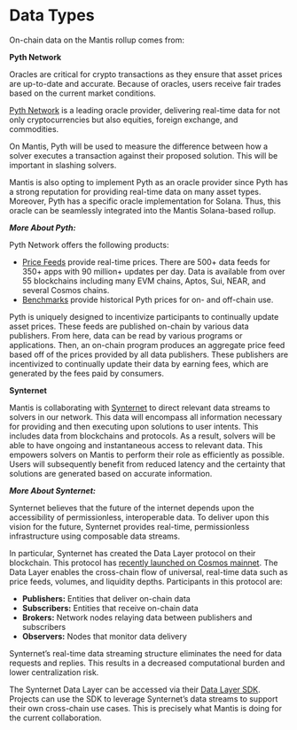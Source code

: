 # Data Types

On-chain data on the Mantis rollup comes from:

**Pyth Network**

Oracles are critical for crypto transactions as they ensure that asset prices are up-to-date and accurate. Because of oracles, users receive fair trades based on the current market conditions.

[Pyth Network](https://pyth.network/) is a leading oracle provider, delivering real-time data for not only cryptocurrencies but also equities, foreign exchange, and commodities.

On Mantis, Pyth will be used to measure the difference between how a solver executes a transaction against their proposed solution. This will be important in slashing solvers.

Mantis is also opting to implement Pyth as an oracle provider since Pyth has a strong reputation for providing real-time data on many asset types. Moreover, Pyth has a specific oracle implementation for Solana. Thus, this oracle can be seamlessly integrated into the Mantis Solana-based rollup.

**_More About Pyth:_**

Pyth Network offers the following products:

- [Price Feeds](https://docs.pyth.network/price-feeds) provide real-time prices. There are 500+ data feeds for 350+ apps with 90 million+ updates per day. Data is available from over 55 blockchains including many EVM chains, Aptos, Sui, NEAR, and several Cosmos chains.
- [Benchmarks](https://docs.pyth.network/benchmarks) provide historical Pyth prices for on- and off-chain use.

Pyth is uniquely designed to incentivize participants to continually update asset prices. These feeds are published on-chain by various data publishers. From here, data can be read by various programs or applications. Then, an on-chain program produces an aggregate price feed based off of the prices provided by all data publishers. These publishers are incentivized to continually update their data by earning fees, which are generated by the fees paid by consumers.

**Synternet**

Mantis is collaborating with [Synternet](https://www.synternet.com/) to direct relevant data streams to solvers in our network. This data will encompass all information necessary for providing and then executing upon solutions to user intents. This includes data from blockchains and protocols. As a result, solvers will be able to have ongoing and instantaneous access to relevant data. This empowers solvers on Mantis to perform their role as efficiently as possible. Users will subsequently benefit from reduced latency and the certainty that solutions are generated based on accurate information.

**_More About Synternet:_**

Synternet believes that the future of the internet depends upon the accessibility of permissionless, interoperable data. To deliver upon this vision for the future, Synternet provides real-time, permissionless infrastructure using composable data streams.

In particular, Synternet has created the Data Layer protocol on their blockchain. This protocol has [recently launched on Cosmos mainnet](https://markets.businessinsider.com/news/currencies/synternet-mainnet-is-now-live-with-monaco-launch-on-cosmos-1033512114). The Data Layer enables the cross-chain flow of universal, real-time data such as price feeds, volumes, and liquidity depths. Participants in this protocol are:

- **Publishers:** Entities that deliver on-chain data
- **Subscribers:** Entities that receive on-chain data
- **Brokers:** Network nodes relaying data between publishers and subscribers
- **Observers:** Nodes that monitor data delivery

Synternet’s real-time data streaming structure eliminates the need for data requests and replies. This results in a decreased computational burden and lower centralization risk.

The Synternet Data Layer can be accessed via their [Data Layer SDK](https://github.com/Synternet/data-layer-sdk). Projects can use the SDK to leverage Synternet’s data streams to support their own cross-chain use cases. This is precisely what Mantis is doing for the current collaboration.
